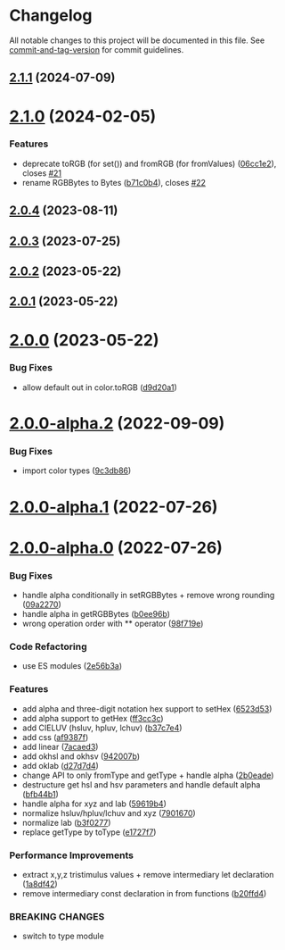 # Changelog

All notable changes to this project will be documented in this file. See [commit-and-tag-version](https://github.com/absolute-version/commit-and-tag-version) for commit guidelines.

## [2.1.1](https://github.com/pex-gl/pex-color/compare/v2.1.0...v2.1.1) (2024-07-09)



# [2.1.0](https://github.com/pex-gl/pex-color/compare/v2.0.4...v2.1.0) (2024-02-05)


### Features

* deprecate toRGB (for set()) and fromRGB (for fromValues) ([06cc1e2](https://github.com/pex-gl/pex-color/commit/06cc1e200ecd6070d4944afba286aefc9b6092fe)), closes [#21](https://github.com/pex-gl/pex-color/issues/21)
* rename RGBBytes to Bytes ([b71c0b4](https://github.com/pex-gl/pex-color/commit/b71c0b4af3e0e19168d3bc970400529977dbb342)), closes [#22](https://github.com/pex-gl/pex-color/issues/22)



## [2.0.4](https://github.com/pex-gl/pex-color/compare/v2.0.3...v2.0.4) (2023-08-11)



## [2.0.3](https://github.com/pex-gl/pex-color/compare/v2.0.2...v2.0.3) (2023-07-25)



## [2.0.2](https://github.com/pex-gl/pex-color/compare/v2.0.1...v2.0.2) (2023-05-22)



## [2.0.1](https://github.com/pex-gl/pex-color/compare/v2.0.0...v2.0.1) (2023-05-22)



# [2.0.0](https://github.com/pex-gl/pex-color/compare/v2.0.0-alpha.2...v2.0.0) (2023-05-22)


### Bug Fixes

* allow default out in color.toRGB ([d9d20a1](https://github.com/pex-gl/pex-color/commit/d9d20a10481f98e64de6d6f520d6e5a8c918dd66))



# [2.0.0-alpha.2](https://github.com/pex-gl/pex-color/compare/v2.0.0-alpha.1...v2.0.0-alpha.2) (2022-09-09)


### Bug Fixes

* import color types ([9c3db86](https://github.com/pex-gl/pex-color/commit/9c3db865b5522d8994cf6894107f19d6cfcac6e1))



# [2.0.0-alpha.1](https://github.com/pex-gl/pex-color/compare/v2.0.0-alpha.0...v2.0.0-alpha.1) (2022-07-26)



# [2.0.0-alpha.0](https://github.com/pex-gl/pex-color/compare/v1.1.1...v2.0.0-alpha.0) (2022-07-26)


### Bug Fixes

* handle alpha conditionally in setRGBBytes + remove wrong rounding ([09a2270](https://github.com/pex-gl/pex-color/commit/09a227069db98d7c5f4ae63a6d30c4e51beff3c1))
* handle alpha in getRGBBytes ([b0ee96b](https://github.com/pex-gl/pex-color/commit/b0ee96b5fc3f8a03303ff76cea4c5f4effc9b296))
* wrong operation order with ** operator ([98f719e](https://github.com/pex-gl/pex-color/commit/98f719e125c8cd8056c8265bffe73c2f1d4e4492))


### Code Refactoring

* use ES modules ([2e56b3a](https://github.com/pex-gl/pex-color/commit/2e56b3a13135c0f1337c1709a7e81588e781098c))


### Features

* add alpha and three-digit notation hex support to setHex ([6523d53](https://github.com/pex-gl/pex-color/commit/6523d53ec3bf34e938895b762aba19c290d52e9b))
* add alpha support to getHex ([ff3cc3c](https://github.com/pex-gl/pex-color/commit/ff3cc3c1c6120013e3aeed764703bcd86f00a5cb))
* add CIELUV (hsluv, hpluv, lchuv) ([b37c7e4](https://github.com/pex-gl/pex-color/commit/b37c7e4519089cfbf67b776f84f725c34bc6f77a))
* add css ([af9387f](https://github.com/pex-gl/pex-color/commit/af9387f24a588a82c017ce91df28b154703260d2))
* add linear ([7acaed3](https://github.com/pex-gl/pex-color/commit/7acaed3a15bcd1dee2c3143774b435bb40576162))
* add okhsl and okhsv ([942007b](https://github.com/pex-gl/pex-color/commit/942007b3ce164e23ad85bd59d6a04d046321445b))
* add oklab ([d27d7d4](https://github.com/pex-gl/pex-color/commit/d27d7d4f59ba3aefd8f5726f5111157c116c0959))
* change API to only fromType and getType + handle alpha ([2b0eade](https://github.com/pex-gl/pex-color/commit/2b0eade0fc9667eebcfb36d30bd2be10a3ee8322))
* destructure get hsl and hsv parameters and handle default alpha ([bfb44b1](https://github.com/pex-gl/pex-color/commit/bfb44b19557d841a05ff3d9097d5fa3df4285eb2))
* handle alpha for xyz and lab ([59619b4](https://github.com/pex-gl/pex-color/commit/59619b4db26504ccc8ddd9a55bf5da5251ccb2b7))
* normalize hsluv/hpluv/lchuv and xyz ([7901670](https://github.com/pex-gl/pex-color/commit/790167053767be5500cc276864e76f96e6c23039))
* normalize lab ([b3f0277](https://github.com/pex-gl/pex-color/commit/b3f0277a6e7cacfb80c22cfcc8cc9c3be118cd2c))
* replace getType by toType ([e1727f7](https://github.com/pex-gl/pex-color/commit/e1727f711781f4a90a0ed043afe6ffa784104052))


### Performance Improvements

* extract x,y,z tristimulus values + remove intermediary let declaration ([1a8df42](https://github.com/pex-gl/pex-color/commit/1a8df42d017d534dc5ac11786fc48f058ce4160f))
* remove intermediary const declaration in from functions ([b20ffd4](https://github.com/pex-gl/pex-color/commit/b20ffd42c05d1db0b740acfd77ba2b3a6a7e1324))


### BREAKING CHANGES

* switch to type module
